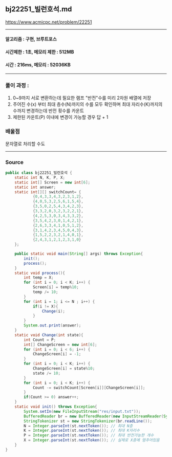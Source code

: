 ## bj22251_빌런호석.md

https://www.acmicpc.net/problem/22251

---
#### 알고리즘 : 구현, 브루트포스
#### 시간제한 : 1초, 메모리 제한 : 512MB
#### 시간 : 216ms, 메모리 : 52036KB
---
### 풀이 과정 : 
1. 0~9까지 서로 변환하는데 필요한 램프 "반전"수를 미리 2차원 배열에 저장
2. 주어진 수(x) 부터 최대 층수(N)까지의 수를 모두 확인하며 최대 자리수(K)까지의 수까지 변경하는데 반전 횟수를 카운트
3. 제한된 카운트(P) 이내에 변경이 가능할 경우 답 + 1 

### 배울점
문자열로 처리할 수도 

----
### Source
```java
public class bj22251_빌런호석 {
    static int N, K, P, X;
    static int[] Screen = new int[6];
    static int answer;
    static int[][] switchCount= {
            {0,4,3,3,4,3,2,3,1,2},
            {4,0,5,3,2,5,6,1,5,4},
            {3,5,0,2,5,4,3,4,2,3},
            {3,3,2,0,3,2,3,2,2,1},
            {4,2,5,3,0,3,4,3,3,2},
            {3,5,4,2,3,0,1,4,2,1},
            {2,6,3,3,4,1,0,5,1,2},
            {3,1,4,2,3,4,5,0,4,3},
            {1,5,2,2,3,2,1,4,0,1},
            {2,4,3,1,2,1,2,3,1,0}
    };

    public static void main(String[] args) throws Exception{
        init();
        process();
    }
    static void process(){
        int temp = X;
        for (int i = 0; i < K; i++) {
            Screen[i] = temp%10;
            temp /= 10;
        }
        for (int i = 1; i <= N ; i++) {
            if(i != X){
                Change(i);
            }
        }
        System.out.print(answer);
    }
    static void Change(int state){
        int Count = P;
        int[] ChangeScreen = new int[6];
        for (int i = 0; i < 6; i++) {
            ChangeScreen[i] = -1;
        }
        for (int i = 0; i < K; i++) {
            ChangeScreen[i] = state%10;
            state /= 10;
        }
        for (int i = 0; i < K; i++) {
            Count -= switchCount[Screen[i]][ChangeScreen[i]];
        }
        if(Count >= 0) answer++;
    }
    static void init() throws Exception{
        System.setIn(new FileInputStream("res/input.txt"));
        BufferedReader br = new BufferedReader(new InputStreamReader(System.in));
        StringTokenizer st = new StringTokenizer(br.readLine());
        N = Integer.parseInt(st.nextToken()); // 최대 N층
        K = Integer.parseInt(st.nextToken()); // 최대 K자리수
        P = Integer.parseInt(st.nextToken()); // 최대 반전가능한 개수
        X = Integer.parseInt(st.nextToken()); // 실제로 X층에 멈추어있음
    }
}


```
